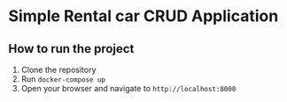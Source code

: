# Simple Rental car CRUD Application


## How to run the project

1. Clone the repository
2. Run `docker-compose up`
3. Open your browser and navigate to `http://localhost:8000`